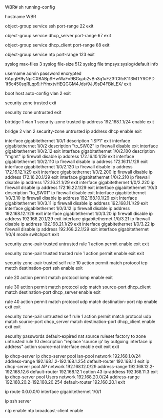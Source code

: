 WBR# sh running-config 

hostname WBR

object-group service ssh
port-range 22
exit

object-group service dhcp_server
port-range 67
exit

object-group service dhcp_client
port-range 68
exit

object-group service ntp
port-range 123
exit

syslog max-files 3
syslog file-size 512
syslog file tmpsys:syslog/default info

username admin
password encrypted $6$ApqtH9yNpiCXBABp$HwWaFo9BGqab2vBn3q1uFZ3fCRcK113MTYROPD 1f6c450sqRLqp9.HYmxtvHEQGGM4Jds/9JJ9sD4FBkLEX/ 
exit



boot host auto-config
vlan 2
exit

security zone trusted
exit

security zone untrusted
exit


birtidge 1
vian 1
security-zone trusted
ip address 192.168.1.1/24
enable
exit 

bridge 2
vlan 2
security-zone untrusted
ip address dhcp
enable
exit

interface gigabitethernet 1/0/1
description "ISP1"
exit
interface gigabitethernet 1/0/2
description "to_SW02"
ip firewall disable
exit
interface gigabitethernet 1/0/2.12
exit
interface gigabitethernet 1/0/2.100
description "mgmt"
ip firewall disable
ip address 172.16.10.1/29
exit
interface gigabitethernet 1/0/2.110
ip firewall disable
ip address 172.16.11.1/29
exit
interface gigabitethernet 1/0/2.120
ip firewall disable
ip address 172.16.12.1/29
exit
interface gigabitethernet 1/0/2.200
ip firewall disable
ip address 172.16.20.1/29
exit
interface gigabitethernet 1/0/2.210
ip firewall disable
ip address 172.16.21.1/29
exit
interface gigabitethernet 1/0/2.220
ip firewall disable
ip address 172.16.22.1/29
exit
interface gigabitethernet 1/0/3
description "to_SW01" 
ip firewall disable
exit
Interface gigabitethernet 1/0/3.10 
ip firewall disable
ip address 192.168.10.1/29
exit
Interface gigabitethernet 1/0/3.11
ip firewall disable
ip address 192.168.11.1/29
exit
interface gigabitethernet 1/0/3.12
ip firewall disable
ip address 192.168.12.1/29
exit
interface gigabitethernet 1/0/3.20
ip firewall disable
ip address 192.168.20.1/29
exit
interface gigabitethernet 1/0/3.21
ip firewall disable
ip address 192.168.21.1/29
exit
interface gigabitethernet 1/0/3.22
ip firewall disable
ip address 192.168.22.1/29
exit
interface gigabitethernet 1/0/4
mode switchport
exit

security zone-pair trusted untrusted
rule 1
action permit
enable
exit
exit

security zone-pair trusted trusted
rule 1
action permit
enable
exit
exit

security zone-pair trusted self
rule 10
action permit
match protocol tcp
metch destination-port ssh
enable
exit

rule 20
action permit
match protocol icmp
enable
exit

rule 30
action permit
match protocol udp
match source-port dhcp_client
match destination-port dhcp_server
enable
exit

rule 40
action permit
match protocol udp
match destination-port ntp
enable
exit
exit

security zone-pair untrusted self
rule 1
action permit
match protocol udp
match source-port dhcp_server
match destination-port dhcp_client
enable
exit
exit

security passwords default-expired
nat source
ruleset factory
to zone untrusted
rule 10
description "replace 'source ip' by outgoing interface ip address"
action source-nat interface
enable
exit
exit
exit

ip dhcp-server
ip dhcp-server pool lan-pool
network 192.168.1.0/24
address-range 192.168.1.2-192.168.1.254
default-router 192.168.1.1
exit
ip dhcp-server pool AP
network 192.168.12.0/29
address-range 192.168.12.2-192.168.12.6
default-router 192.168.12.1
option 43 ip-address 192.168.11.3
exit
ip dhcp-server pool Users
network 192.168.20.0/24
address-range 192.168.20.2-192.168.20.254
default-router 192.168.20.1
exit

ip route 0.0.0.0/0 interface gigabitethernet 1/0/1

ip ssh server

ntp enable
ntp broadcast-client enable

